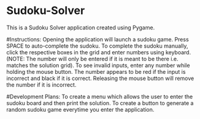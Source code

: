 # Sudoku-Solver
This is a Sudoku Solver application created using Pygame.

#Instructions:
Opening the application will launch a sudoku game.
Press SPACE to auto-complete the sudoku.
To complete the sudoku manually, click the respective boxes in the grid and enter numbers using keyboard.
(NOTE: The number will only be entered if it is meant to be there i.e. matches the solution grid).
To see invalid inputs, enter any number while holding the mouse button. The number appears to be red if the input is incorrect and black if it is correct. Releasing the mouse button will remove the number if it is incorrect.

#Development Plans:
To create a menu which allows the user to enter the sudoku board and then print the solution.
To create a button to generate a random sudoku game everytime you enter the application.
